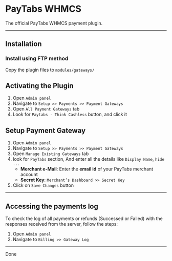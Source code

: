 # PayTabs WHMCS

The official PayTabs WHMCS payment plugin.

- - -

## Installation

### Install using FTP method

Copy the plugin files to `modules/gateways/`

## Activating the Plugin

1. Open `Admin panel`
2. Navigate to `Setup >> Payments >> Payment Gateways`
3. Open `All Payment Gateways` tab
4. Look for `Paytabs - Think Cashless` button, and click it

## Setup Payment Gateway

1. Open `Admin panel`
2. Navigate to `Setup >> Payments >> Payment Gateways`
3. Open `Manage Existing Gateways` tab
4. look for `PayTabs` section, And enter all the details like `Display Name`, `hide ...`
   - **Merchant e-Mail**: Enter the **email id** of your PayTabs merchant account
   - **Secret Key**: `Merchant’s Dashboard >> Secret Key`
5. Click on `Save Changes` button

- - -

## Accessing the payments log

To check the log of all payments or refunds (Successed or Failed) with the responses received from the server,
follow the steps:

1. Open `Admin panel`
2. Navigate to `Billing >> Gateway Log`

- - -

Done
